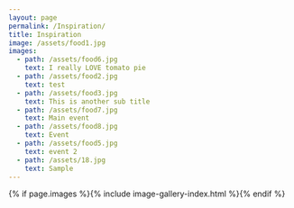 ```yaml
---
layout: page
permalink: /Inspiration/
title: Inspiration
image: /assets/food1.jpg
images:
  - path: /assets/food6.jpg
    text: I really LOVE tomato pie
  - path: /assets/food2.jpg
    text: test
  - path: /assets/food3.jpg
    text: This is another sub title
  - path: /assets/food7.jpg
    text: Main event
  - path: /assets/food8.jpg
    text: Event
  - path: /assets/food5.jpg
    text: event 2
  - path: /assets/18.jpg
    text: Sample
---
```

{% if page.images %}{% include image-gallery-index.html %}{% endif %}

<!-- {% include gallery-content.html %} -->



